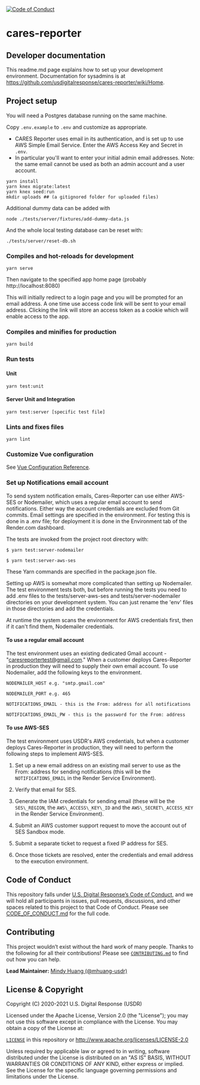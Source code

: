 [![Code of Conduct](https://img.shields.io/badge/%E2%9D%A4-code%20of%20conduct-blue.svg?style=flat)](./CODE_OF_CONDUCT.md)

# cares-reporter

## Developer documentation
This readme.md page explains how to set up your development environment. Documentation for sysadmins is at https://github.com/usdigitalresponse/cares-reporter/wiki/Home.

## Project setup
You will need a Postgres database running on the same machine.

Copy `.env.example` to `.env` and customize as appropriate.
* CARES Reporter uses email in its authentication, and is set up to use AWS Simple Email Service.  Enter the AWS Access Key and Secret in `.env`.
* In particular you'll want to enter your initial admin email addresses.  Note: the same email cannot be used as both an admin account and a user account.

```
yarn install
yarn knex migrate:latest
yarn knex seed:run
mkdir uploads ## (a gitignored folder for uploaded files)
```

Additional dummy data can be added with
```
node ./tests/server/fixtures/add-dummy-data.js
```

And the whole local testing database can be reset with:
```
./tests/server/reset-db.sh
```

### Compiles and hot-reloads for development
```
yarn serve
```

Then navigate to the specified app home page (probably http://localhost:8080)

This will initially redirect to a login page and you will be prompted for an email address. A one time use access code link will be sent to your email address. Clicking the link will store an access token as a cookie which will enable access to the app.

### Compiles and minifies for production
```
yarn build
```

### Run tests

#### Unit
```
yarn test:unit
```

#### Server Unit and Integration
```
yarn test:server [specific test file]
```


### Lints and fixes files
```
yarn lint
```

### Customize Vue configuration
See [Vue Configuration Reference](https://cli.vuejs.org/config/).

### Set up Notifications email account
To send system notification emails, Cares-Reporter can use either AWS-SES or Nodemailer, which uses a regular email account to send notifications. Either way the account credentials are excluded from Git commits. Email settings are specified in the environment. For testing this is done in a .env file; for deployment it is done in the Environment tab of the Render.com dashboard.

The tests are invoked from the project root directory with:

`$ yarn test:server-nodemailer`

`$ yarn test:server-aws-ses`

These Yarn commands are specified in the package.json file. 

Setting up AWS is somewhat more complicated than setting up Nodemailer. The test environment tests both, but before running the tests you need to add .env files to the tests/server-aws-ses and tests/server-nodemailer directories on your development system. You can just rename the 'env' files in those directories and add the credentials.

At runtime the system scans the environment for AWS credentials first, then if it can't find them, Nodemailer credentials.

#### To use a regular email account
The test environment uses an existing dedicated Gmail account - "caresreportertest@gmail.com." When a customer deploys Cares-Reporter in production they will need to supply their own email account. To use Nodemailer, add the following keys to the environment. 

`NODEMAILER_HOST e.g. "smtp.gmail.com"`

`NODEMAILER_PORT e.g. 465`

`NOTIFICATIONS_EMAIL - this is the From: address for all notifications`

`NOTIFICATIONS_EMAIL_PW - this is the password for the From: address`

#### To use AWS-SES
The test environment uses USDR's AWS credentials, but when a customer deploys Cares-Reporter in production, they will need to perform the following steps to implement AWS-SES.

1. Set up a new email address on an existing mail server to use as the From: address for sending notifications (this will be the `NOTIFICATIONS_EMAIL` in the Render Service Environment).

1. Verify that email for SES.

1. Generate the IAM credentials for sending email (these will be the `SES\_REGION`, the `AWS\_ACCESS\_KEY\_ID` and the `AWS\_SECRET\_ACCESS_KEY` in the Render Service Environment).

1. Submit an AWS customer support request to move the account out of SES Sandbox mode.

1. Submit a separate ticket to request a fixed IP address for SES.

1. Once those tickets are resolved, enter the credentials and email address to the execution environment.


## Code of Conduct

This repository falls under [U.S. Digital Response’s Code of Conduct](./CODE_OF_CONDUCT.md), and we will hold all participants in issues, pull requests, discussions, and other spaces related to this project to that Code of Conduct. Please see [CODE_OF_CONDUCT.md](./CODE_OF_CONDUCT.md) for the full code.


## Contributing

This project wouldn’t exist without the hard work of many people. Thanks to the following for all their contributions! Please see [`CONTRIBUTING.md`](./CONTRIBUTING.md) to find out how you can help.

**Lead Maintainer:** [Mindy Huang (@mhuang-usdr)](https://github.com/mhuang-usdr)


## License & Copyright

Copyright (C) 2020-2021 U.S. Digital Response (USDR)

Licensed under the Apache License, Version 2.0 (the "License"); you may not use this software except in compliance with the License. You may obtain a copy of the License at:

[`LICENSE`](./LICENSE) in this repository or http://www.apache.org/licenses/LICENSE-2.0

Unless required by applicable law or agreed to in writing, software distributed under the License is distributed on an "AS IS" BASIS, WITHOUT WARRANTIES OR CONDITIONS OF ANY KIND, either express or implied. See the License for the specific language governing permissions and limitations under the License.
